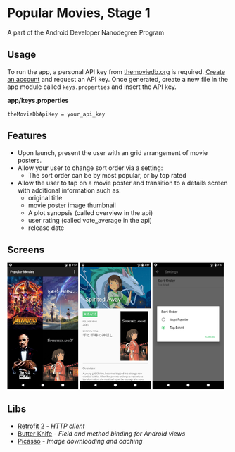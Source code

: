 # Popular Movies, Stage 1
A part of the Android Developer Nanodegree Program

## Usage
To run the app, a personal API key from [themoviedb.org](https://www.themoviedb.org/) is required. [Create an account](https://www.themoviedb.org/account/signup) and request an API key. Once generated, create a new file in the app module called `keys.properties` and insert the API key.

**app/keys.properties**
```
theMovieDbApiKey = your_api_key
```
## Features
- Upon launch, present the user with an grid arrangement of movie posters.
- Allow your user to change sort order via a setting:
  - The sort order can be by most popular, or by top rated
- Allow the user to tap on a movie poster and transition to a details screen with additional information such as:
  - original title
  - movie poster image thumbnail
  - A plot synopsis (called overview in the api)
  - user rating (called vote_average in the api)
  - release date

## Screens
<div float="left">
  <img src="screenshots/main_view.png" width="32%">
  <img src="screenshots/detail_view.png" width="32%">
  <img src="screenshots/settings_view.png" width="32%">
</div>

## Libs
- [Retrofit 2](http://square.github.io/retrofit/) *- HTTP client*
- [Butter Knife](http://jakewharton.github.io/butterknife/) *- Field and method binding for Android views*
- [Picasso](http://square.github.io/picasso/) *-  Image downloading and caching*
